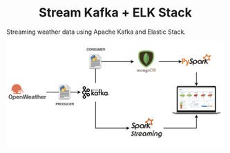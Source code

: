 <h1 align="center">
  Stream Kafka + ELK Stack
</h1>

Streaming weather data using Apache Kafka and Elastic Stack.

<p align="center">
  <img width="830" alt="Screen Shot 2021-11-11 at 17 46 57" src="https://github.com/felipedmnq/streaming-weather-kafka/blob/master/images/Screen%20Shot%202021-12-23%20at%2008.45.30.png?raw=true">
</p>
